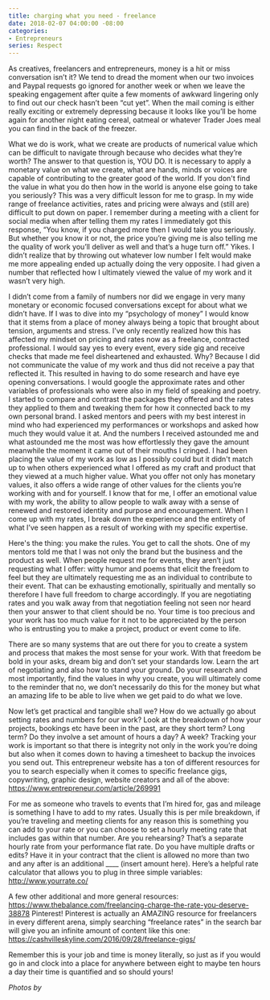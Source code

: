 ```yaml
---
title: charging what you need - freelance
date: 2018-02-07 04:00:00 -08:00
categories:
- Entrepreneurs
series: Respect
---
```


As creatives, freelancers and entrepreneurs, money is a hit or miss conversation isn’t it? We tend to dread the moment when our two invoices and Paypal requests go ignored for another week or when we leave the speaking engagement after quite a few moments of awkward lingering only to find out our check hasn’t been “cut yet”. When the mail coming is either really exciting or extremely depressing because it looks like you’ll be home again for another night eating cereal, oatmeal or whatever Trader Joes meal you can find in the back of the freezer.

What we do is work, what we create are products of numerical value which can be difficult to navigate through because who decides what they’re worth? The answer to that question is, YOU DO. It is necessary to apply a monetary value on what we create, what are hands, minds or voices are capable of contributing to the greater good of the world. If you don't find the value in what you do then how in the world is anyone else going to take you seriously? This was a very difficult lesson for me to grasp. In my wide range of freelance activities, rates and pricing were always and (still are) difficult to put down on paper. I remember during a meeting with a client for social media when after telling them my rates I immediately got this response, “You know, if you charged more then I would take you seriously. But whether you know it or not, the price you’re giving me is also telling me the quality of work you’ll deliver as well and that’s a huge turn off.” Yikes. I didn’t realize that by throwing out whatever low number I felt would make me more appealing ended up actually doing the very opposite. I had given a number that reflected how I ultimately viewed the value of my work and it wasn’t very high.

I didn’t come from a family of numbers nor did we engage in very many monetary or economic focused conversations except for about what we didn’t have. If I was to dive into my “psychology of money” I would know that it stems from a place of money always being a topic that brought about tension, arguments and stress. I’ve only recently realized how this has affected my mindset on pricing and rates now as a freelance, contracted professional. I would say yes to every event, every side gig and receive checks that made me feel disheartened and exhausted. Why? Because I did not communicate the value of my work and thus did not receive a pay that reflected it. This resulted in having to do some research and have eye opening conversations. I would google the approximate rates and other variables of professionals who were also in my field of speaking and poetry. I started to compare and contrast the packages they offered and the rates they applied to them and tweaking them for how it connected back to my own personal brand. I asked mentors and peers with my best interest in mind who had experienced my performances or workshops and asked how much they would value it at. And the numbers I received astounded me and what astounded me the most was how effortlessly they gave the amount meanwhile the moment it came out of their mouths I cringed. I had been placing the value of my work as low as I possibly could but it didn't match up to when others experienced what I offered as my craft and product that they viewed at a much higher value. What you offer not only has monetary values, it also offers a wide range of other values for the clients you’re working with and for yourself. I know that for me, I offer an emotional value with my work, the ability to allow people to walk away with a sense of renewed and restored identity and purpose and encouragement. When I come up with my rates, I break down the experience and the entirety of what I’ve seen happen as a result of working with my specific expertise.

Here's the thing: you make the rules. You get to call the shots. One of my mentors told me that I was not only the brand but the business and the product as well. When people request me for events, they aren’t just requesting what I offer: witty humor and poems that elicit the freedom to feel but they are ultimately requesting me as an individual to contribute to their event. That can be exhausting emotionally, spiritually and mentally so therefore I have full freedom to charge accordingly. If you are negotiating rates and you walk away from that negotiation feeling not seen nor heard then your answer to that client should be no. Your time is too precious and your work has too much value for it not to be appreciated by the person who is entrusting you to make a project, product or event come to life.

There are so many systems that are out there for you to create a system and process that makes the most sense for your work. With that freedom be bold in your asks, dream big and don’t set your standards low. Learn the art of negotiating and also how to stand your ground. Do your research and most importantly, find the values in why you create, you will ultimately come to the reminder that no, we don’t necessarily do this for the money but what an amazing life to be able to live when we get paid to do what we love.

Now let’s get practical and tangible shall we?
How do we actually go about setting rates and numbers for our work? Look at the breakdown of how your projects, bookings etc have been in the past, are they short term? Long term? Do they involve a set amount of hours a day? A week? Tracking your work is important so that there is integrity not only in the work you’re doing but also when it comes down to having a timesheet to backup the invoices you send out.  This entrepreneur website has a ton of different resources for you to search especially when it comes to specific freelance gigs, copywriting, graphic design, website creators and all of the above: https://www.entrepreneur.com/article/269991

For me as someone who travels to events that I’m hired for, gas and mileage is something I have to add to my rates. Usually this is per mile breakdown, if you’re traveling and meeting clients for any reason this is something you can add to your rate or you can choose to set a hourly meeting rate that includes gas within that number. Are you rehearsing? That’s a separate hourly rate from your performance flat rate. Do you have multiple drafts or edits? Have it in your contract that the client is allowed no more than two and any after is an additional ____ (insert amount here). Here’s a helpful rate calculator that allows you to plug in three simple variables: http://www.yourrate.co/

A few other additional and more general resources:
https://www.thebalance.com/freelancing-charge-the-rate-you-deserve-38878
Pinterest! Pinterest is actually an AMAZING resource for freelancers in every different arena, simply searching “freelance rates” in the search bar will give you an infinite amount of content like this one: https://cashvilleskyline.com/2016/09/28/freelance-gigs/

Remember this is your job and time is money literally, so just as if you would go in and clock into a place for anywhere between eight to maybe ten hours a day their time is quantified and so should yours!

_Photos by_